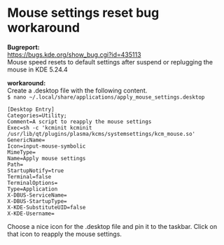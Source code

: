 
Mouse settings reset bug workaround
===================================

**Bugreport:**<br>
https://bugs.kde.org/show_bug.cgi?id=435113 <br>
Mouse speed resets to default settings after suspend or replugging the mouse in KDE 5.24.4

**workaround:**<br>
Create a .desktop file with the following content.<br>
`$ nano ~/.local/share/applications/apply_mouse_settings.desktop`

    [Desktop Entry]
    Categories=Utility;
    Comment=A script to reapply the mouse settings
    Exec=sh -c 'kcminit kcminit /usr/lib/qt/plugins/plasma/kcms/systemsettings/kcm_mouse.so'
    GenericName=
    Icon=input-mouse-symbolic
    MimeType=
    Name=Apply mouse settings
    Path=
    StartupNotify=true
    Terminal=false
    TerminalOptions=
    Type=Application
    X-DBUS-ServiceName=
    X-DBUS-StartupType=
    X-KDE-SubstituteUID=false
    X-KDE-Username=

Choose a nice icon for the .desktop file and pin it to the taskbar. Click on that icon to reapply the mouse settings.
